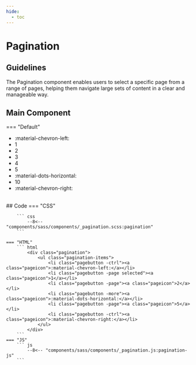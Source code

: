 ```yaml
---
hide:
  - toc
---
```

# Pagination
## Guidelines
The Pagination component enables users to select a specific page from a range of pages,
helping them navigate large sets of content in a clear and manageable way.

## Main Component
=== "Default"
    <style>
    --8<-- "components/sass/components/_pagination.scss:pagination"
    </style>
    <div class="btn-grid-1">
        <div class="grid-items">
            <div class="pagination">
                <ul class="pagination-items">
                    <li class="pagebutton -ctrl disabled"><a class="pageicon">:material-chevron-left:</a></li>
                    <li class="pagebutton -page selected"><a class="pageicon">1</a></li>
                    <li class="pagebutton -page"><a class="pageicon">2</a></li>
                    <li class="pagebutton -page"><a class="pageicon">3</a></li>
                    <li class="pagebutton -page"><a class="pageicon">4</a></li>
                    <li class="pagebutton -page"><a class="pageicon">5</a></li>
                    <li class="pagebutton -more"><a class="pageicon">:material-dots-horizontal:</a></li>
                    <li class="pagebutton -page"><a class="pageicon">10</a></li>
                    <li class="pagebutton -ctrl"><a class="pageicon">:material-chevron-right:</a></li>
                </ul>
            </div>
        </div>
    </div>
    <br>
    ## Code
    === "CSS"

        ``` css
            --8<-- "components/sass/components/_pagination.scss:pagination"
        ```

    === "HTML"
        ``` html
            <div class="pagination">
                <ul class="pagination-items">
                    <li class="pagebutton -ctrl"><a class="pageicon">:material-chevron-left:</a></li>
                    <li class="pagebutton -page selected"><a class="pageicon">1</a></li>
                    <li class="pagebutton -page"><a class="pageicon">2</a></li>
                    <li class="pagebutton -more"><a class="pageicon">:material-dots-horizontal:</a></li>
                    <li class="pagebutton -page"><a class="pageicon">5</a></li>
                    <li class="pagebutton -ctrl"><a class="pageicon">:material-chevron-right:</a></li>
                </ul>
            </div>
        ```
    === "JS"
        ``` js
            --8<-- "components/sass/components/_pagination.js:pagination-js"
        ```
    
